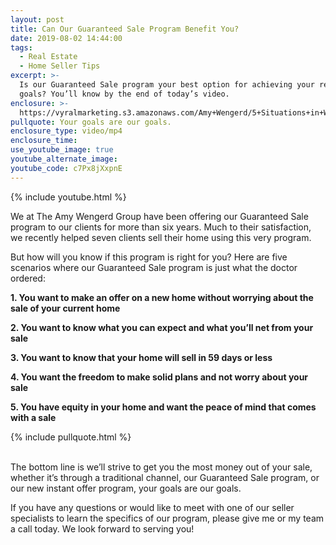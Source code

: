 ```yaml
---
layout: post
title: Can Our Guaranteed Sale Program Benefit You?
date: 2019-08-02 14:44:00
tags:
  - Real Estate
  - Home Seller Tips
excerpt: >-
  Is our Guaranteed Sale program your best option for achieving your real estate
  goals? You’ll know by the end of today’s video.
enclosure: >-
  https://vyralmarketing.s3.amazonaws.com/Amy+Wengerd/5+Situations+in+Which+the+Guaranteed+Sale+Program+is+a+Great+Option.mp4
pullquote: Your goals are our goals.
enclosure_type: video/mp4
enclosure_time:
use_youtube_image: true
youtube_alternate_image:
youtube_code: c7Px8jXxpnE
---
```


{% include youtube.html %}

We at The Amy Wengerd Group have been offering our Guaranteed Sale program to our clients for more than six years. Much to their satisfaction, we recently helped seven clients sell their home using this very program.&nbsp;

But how will you know if this program is right for you? Here are five scenarios where our Guaranteed Sale program is just what the doctor ordered:&nbsp;

**1\. You want to make an offer on a new home without worrying about the sale of your current home&nbsp;**

**2\. You want to know what you can expect and what you’ll net from your sale**

**3\. You want to know that your home will sell in 59 days or less&nbsp;**

**4\. You want the freedom to make solid plans and not worry about your sale&nbsp;**

**5\. You have equity in your home and want the peace of mind that comes with a sale &nbsp;**

{% include pullquote.html %}

<br>The bottom line is we’ll strive to get you the most money out of your sale, whether it’s through a traditional channel, our Guaranteed Sale program, or our new instant offer program, your goals are our goals.&nbsp;

If you have any questions or would like to meet with one of our seller specialists to learn the specifics of our program, please give me or my team a call today. We look forward to serving you\! &nbsp;